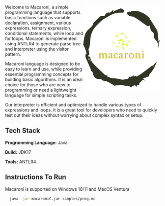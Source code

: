 <p>
  <img align="right" src="./macaroni.png" width="250">
</p>

Welcome to Macaroni, a simple programming language that supports basic functions such as variable declaration, assignment, various expressions, ternary expression, conditional statements, while loop and for loops. Macaroni is implemented using ANTLR4 to generate parse tree and interpreter using the visitor pattern.

Macaroni language is designed to be easy to learn and use, while providing essential programming concepts for building basic algorithms. It is an ideal choice for those who are new to programming or need a lightweight language for simple scripting tasks.

Our interpreter is efficient and optimized to handle various types of expressions and loops. It is a great tool for developers who need to quickly test out their ideas without worrying about complex syntax or setup.






## Tech Stack

**Programming Language:** Java

**Build:** JDK17

**Tools:** ANTLR4


## Instructions To Run

Macaroni is supported on Windows 10/11 and MacOS Ventura

```bash
  java -jar macaroniC.jar samples/prog.mc
```
